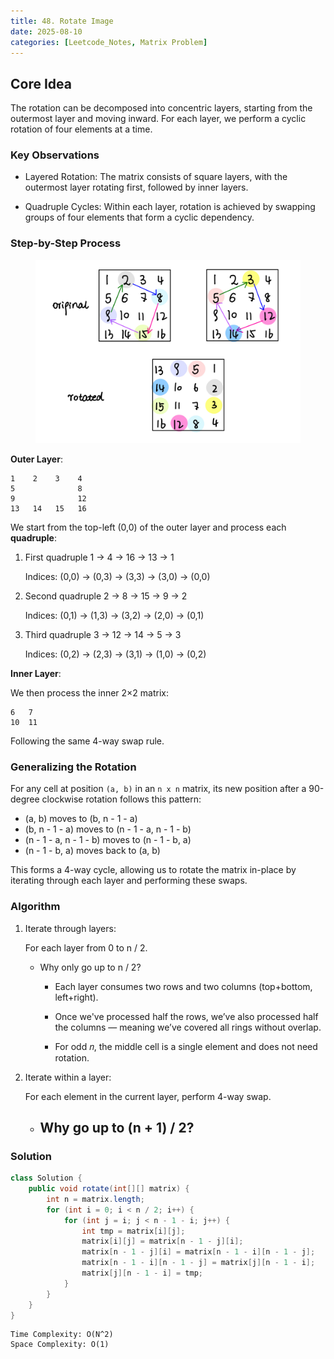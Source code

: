 ```yaml
---
title: 48. Rotate Image
date: 2025-08-10
categories: [Leetcode_Notes, Matrix Problem]
---
```


## Core Idea
The rotation can be decomposed into concentric layers, starting from the outermost layer and moving inward. For each layer, we perform a cyclic rotation of four elements at a time.

### Key Observations

- Layered Rotation: The matrix consists of square layers, with the outermost layer rotating first, followed by inner layers.

- Quadruple Cycles: Within each layer, rotation is achieved by swapping groups of four elements that form a cyclic dependency.



### Step-by-Step Process
<figure>
  <img src="https://raw.githubusercontent.com/LiaXLiang/LiaXLiang.github.io/master/assets/img/Leetcode_Notes/leetcode48.jpeg">
</figure>

**Outer Layer**:
   ```
   1    2    3    4
   5              8
   9              12
   13   14   15   16
   ```


   We start from the top-left (0,0) of the outer layer and process each **quadruple**:
   1. First quadruple
      1 → 4 → 16 → 13 → 1

      Indices: (0,0) → (0,3) → (3,3) → (3,0) → (0,0)
   2. Second quadruple
      2 → 8 → 15 → 9 → 2

      Indices: (0,1) → (1,3) → (3,2) → (2,0) → (0,1)
   3. Third quadruple
      3 → 12 → 14 → 5 → 3

      Indices: (0,2) → (2,3) → (3,1) → (1,0) → (0,2)

**Inner Layer**:

   We then process the inner 2×2 matrix:
   ```
   6   7
   10  11
   ```
   Following the same 4-way swap rule.

### Generalizing the Rotation

For any cell at position `(a, b)` in an `n x n` matrix, its new position after a 90-degree clockwise rotation follows this pattern:

- (a, b) moves to (b, n - 1 - a)
- (b, n - 1 - a) moves to (n - 1 - a, n - 1 - b)
- (n - 1 - a, n - 1 - b) moves to (n - 1 - b, a)
- (n - 1 - b, a) moves back to (a, b)

This forms a 4-way cycle, allowing us to rotate the matrix in-place by iterating through each layer and performing these swaps.

### Algorithm
1. Iterate through layers: 
   
   For each layer from 0 to n / 2.
   - Why only go up to n / 2?
      - Each layer consumes two rows and two columns (top+bottom, left+right).

      - Once we've processed half the rows, we’ve also processed half the columns — meaning we’ve covered all rings without overlap.

      - For odd 𝑛, the middle cell is a single element and does not need rotation.

2. Iterate within a layer: 
   
   For each element in the current layer, perform 4-way swap.
   - Why go up to (n + 1) / 2?
     -  


### Solution
```java
class Solution {
    public void rotate(int[][] matrix) {
        int n = matrix.length;
        for (int i = 0; i < n / 2; i++) {
            for (int j = i; j < n - 1 - i; j++) {
                int tmp = matrix[i][j];
                matrix[i][j] = matrix[n - 1 - j][i];
                matrix[n - 1 - j][i] = matrix[n - 1 - i][n - 1 - j];
                matrix[n - 1 - i][n - 1 - j] = matrix[j][n - 1 - i];
                matrix[j][n - 1 - i] = tmp;
            }
        }
    }
}
```

```
Time Complexity: O(N^2)
Space Complexity: O(1)
```